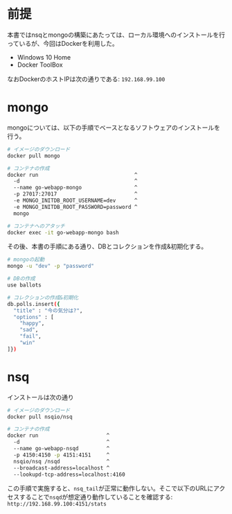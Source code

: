 # 前提

本書ではnsqとmongoの構築にあたっては、ローカル環境へのインストールを行っているが、今回はDockerを利用した。

- Windows 10 Home
- Docker ToolBox

なおDockerのホストIPは次の通りである: `192.168.99.100`

# mongo

mongoについては、以下の手順でベースとなるソフトウェアのインストールを行う。

```bash
# イメージのダウンロード
docker pull mongo

# コンテナの作成
docker run                               ^
  -d                                     ^
  --name go-webapp-mongo                 ^
  -p 27017:27017                         ^
  -e MONGO_INITDB_ROOT_USERNAME=dev      ^
  -e MONGO_INITDB_ROOT_PASSWORD=password ^
  mongo

# コンテナへのアタッチ
docker exec -it go-webapp-mongo bash
```

その後、本書の手順にある通り、DBとコレクションを作成&初期化する。

```bash
# mongoの起動
mongo -u "dev" -p "password"

# DBの作成
use ballots

# コレクションの作成&初期化
db.polls.insert({
  "title" : "今の気分は?",
  "options" : [
    "happy",
    "sad",
    "fail",
    "win"
]})
```

# nsq

インストールは次の通り

```bash
# イメージのダウンロード
docker pull nsqio/nsq

# コンテナの作成
docker run                      ^
  -d                            ^
  --name go-webapp-nsqd         ^
  -p 4150:4150 -p 4151:4151     ^
  nsqio/nsq /nsqd               ^
  --broadcast-address=localhost ^
  --lookupd-tcp-address=localhost:4160
```

この手順で実施すると、`nsq_tail`が正常に動作しない。そこで以下のURLにアクセスすることで`nsqd`が想定通り動作していることを確認する: `http://192.168.99.100:4151/stats`